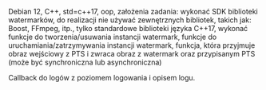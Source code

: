 

Debian 12, C++, std=c++17, oop,
założenia zadania: wykonać SDK biblioteki watermarków, do realizacji nie używać zewnętrznych bibliotek, takich jak: Boost, FFmpeg, itp.,
tylko standardowe biblioteki języka C++17, 
wykonać funkcje do tworzenia/usuwania instancji watermark, funkcje do uruchamiania/zatrzymywania instancji watermark,
funkcja, która przyjmuje obraz wejściowy z PTS i zwraca obraz z watermark oraz przypisanym PTS (może być synchroniczna lub asynchroniczna)


Callback do logów z poziomem logowania i opisem logu.



